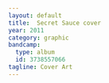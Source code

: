 ```yaml
---
layout: default
title:  Secret Sauce cover
year: 2011
category: graphic
bandcamp:
  type: album
  id: 3738557066
tagline: Cover Art
---
```


